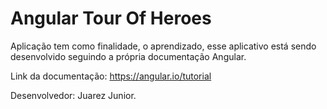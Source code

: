# Angular Tour Of Heroes

Aplicação tem como finalidade, o aprendizado, esse aplicativo está sendo desenvolvido
seguindo a própria documentação Angular.

Link da documentação:
https://angular.io/tutorial

Desenvolvedor: Juarez Junior.
